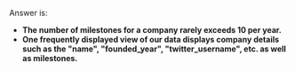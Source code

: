 Answer is:  
- **The number of milestones for a company rarely exceeds 10 per year.**
- **One frequently displayed view of our data displays company details such as the "name", "founded_year", "twitter_username", etc. as well as milestones.**